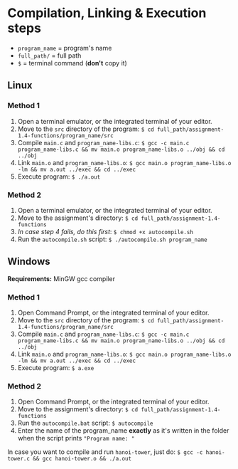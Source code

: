 # Compilation, Linking & Execution steps

* ```program_name``` = program's name
* ```full_path/``` = full path
* ```$``` = terminal command (__don't__ copy it)

## Linux

### Method 1

1. Open a terminal emulator, or the integrated terminal of your editor.
2. Move to the ```src``` directory of the program: ```$ cd full_path/assignment-1.4-functions/program_name/src```
3. Compile ```main.c``` and ```program_name-libs.c```: ```$ gcc -c main.c program_name-libs.c && mv main.o program_name-libs.o ../obj && cd ../obj```
4. Link ```main.o``` and ```program_name-libs.o```: ```$ gcc main.o program_name-libs.o -lm && mv a.out ../exec && cd ../exec```
5. Execute program: ```$ ./a.out```

### Method 2

1. Open a terminal emulator, or the integrated terminal of your editor.
2. Move to the assignment's directory: ```$ cd full_path/assignment-1.4-functions```
3. _In case step 4 fails, do this first_: ```$ chmod +x autocompile.sh```
4. Run the ```autocompile.sh``` script: ```$ ./autocompile.sh program_name```

## Windows

__Requirements:__ MinGW gcc compiler

### Method 1

1. Open Command Prompt, or the integrated terminal of your editor.
2. Move to the ```src``` directory of the program: ```$ cd full_path/assignment-1.4-functions/program_name/src```
3. Compile ```main.c``` and ```program_name-libs.c```: ```$ gcc -c main.c program_name-libs.c && mv main.o program_name-libs.o ../obj && cd ../obj```
4. Link ```main.o``` and ```program_name-libs.o```: ```$ gcc main.o program_name-libs.o -lm && mv a.out ../exec && cd ../exec```
5. Execute program: ```$ a.exe```

### Method 2

1. Open Command Prompt, or the integrated terminal of your editor.
2. Move to the assignment's directory: ```$ cd full_path/assignment-1.4-functions```
3. Run the ```autocompile.bat``` script: ```$ autocompile```
4. Enter the name of the program_name __exactly__ as it's written in the folder when the script prints ```"Program name: "```



In case you want to compile and run ```hanoi-tower```, just do: ```$ gcc -c hanoi-tower.c && gcc hanoi-tower.o && ./a.out```